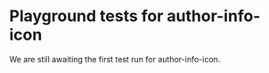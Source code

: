 # Playground tests for author-info-icon
We are still awaiting the first test run for author-info-icon.
